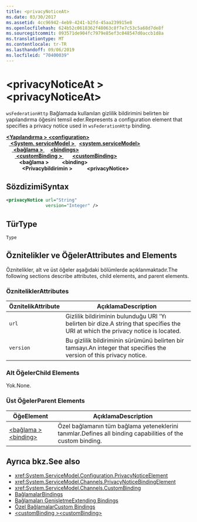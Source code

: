 ```yaml
---
title: <privacyNoticeAt>
ms.date: 03/30/2017
ms.assetid: 4cc96942-4eb9-4241-b2fd-45aa239915e8
ms.openlocfilehash: 624b52c0618362f48063c8f7e7c53c5a68d7de8f
ms.sourcegitcommit: 093571de904fc7979e85ef3c048547d0accb1d8a
ms.translationtype: MT
ms.contentlocale: tr-TR
ms.lasthandoff: 09/06/2019
ms.locfileid: "70400039"
---
```

# <a name="privacynoticeat"></a><span data-ttu-id="058ad-101">\<privacyNoticeAt ></span><span class="sxs-lookup"><span data-stu-id="058ad-101">\<privacyNoticeAt></span></span>
<span data-ttu-id="058ad-102">`wsFederationHttp` Bağlamada kullanılan gizlilik bildirimini belirten bir yapılandırma öğesini temsil eder.</span><span class="sxs-lookup"><span data-stu-id="058ad-102">Represents a configuration element that specifies a privacy notice used in `wsFederationHttp` binding.</span></span>  
  
<span data-ttu-id="058ad-103">[ **\<Yapılandırma >** ](../configuration-element.md)</span><span class="sxs-lookup"><span data-stu-id="058ad-103">[**\<configuration>**](../configuration-element.md)</span></span>\
<span data-ttu-id="058ad-104">&nbsp;&nbsp;[ **\<System. serviceModel >** ](system-servicemodel.md)</span><span class="sxs-lookup"><span data-stu-id="058ad-104">&nbsp;&nbsp;[**\<system.serviceModel>**](system-servicemodel.md)</span></span>\
<span data-ttu-id="058ad-105">&nbsp;&nbsp;&nbsp;&nbsp;[ **\<bağlama >** ](bindings.md)</span><span class="sxs-lookup"><span data-stu-id="058ad-105">&nbsp;&nbsp;&nbsp;&nbsp;[**\<bindings>**](bindings.md)</span></span>\
<span data-ttu-id="058ad-106">&nbsp;&nbsp;&nbsp;&nbsp;&nbsp;&nbsp;[ **\<customBinding >** ](custombinding.md)</span><span class="sxs-lookup"><span data-stu-id="058ad-106">&nbsp;&nbsp;&nbsp;&nbsp;&nbsp;&nbsp;[**\<customBinding>**](custombinding.md)</span></span>\
<span data-ttu-id="058ad-107">&nbsp;&nbsp;&nbsp;&nbsp;&nbsp;&nbsp;&nbsp;&nbsp; **\<bağlama >** </span><span class="sxs-lookup"><span data-stu-id="058ad-107">&nbsp;&nbsp;&nbsp;&nbsp;&nbsp;&nbsp;&nbsp;&nbsp;**\<binding>**</span></span>\
<span data-ttu-id="058ad-108">&nbsp;&nbsp;&nbsp;&nbsp;&nbsp;&nbsp;&nbsp;&nbsp;&nbsp;&nbsp; **\<Privacybildirimin >**</span><span class="sxs-lookup"><span data-stu-id="058ad-108">&nbsp;&nbsp;&nbsp;&nbsp;&nbsp;&nbsp;&nbsp;&nbsp;&nbsp;&nbsp;**\<privacyNotice>**</span></span>  
  
## <a name="syntax"></a><span data-ttu-id="058ad-109">Sözdizimi</span><span class="sxs-lookup"><span data-stu-id="058ad-109">Syntax</span></span>  
  
```xml  
<privacyNotice url="String"
               version="Integer" />
```  
  
## <a name="type"></a><span data-ttu-id="058ad-110">Tür</span><span class="sxs-lookup"><span data-stu-id="058ad-110">Type</span></span>  
 `Type`  
  
## <a name="attributes-and-elements"></a><span data-ttu-id="058ad-111">Öznitelikler ve Öğeler</span><span class="sxs-lookup"><span data-stu-id="058ad-111">Attributes and Elements</span></span>  
 <span data-ttu-id="058ad-112">Öznitelikler, alt ve üst öğeler aşağıdaki bölümlerde açıklanmaktadır.</span><span class="sxs-lookup"><span data-stu-id="058ad-112">The following sections describe attributes, child elements, and parent elements.</span></span>  
  
### <a name="attributes"></a><span data-ttu-id="058ad-113">Öznitelikler</span><span class="sxs-lookup"><span data-stu-id="058ad-113">Attributes</span></span>  
  
|<span data-ttu-id="058ad-114">Öznitelik</span><span class="sxs-lookup"><span data-stu-id="058ad-114">Attribute</span></span>|<span data-ttu-id="058ad-115">Açıklama</span><span class="sxs-lookup"><span data-stu-id="058ad-115">Description</span></span>|  
|---------------|-----------------|  
|`url`|<span data-ttu-id="058ad-116">Gizlilik bildiriminin bulunduğu URI 'Yı belirten bir dize.</span><span class="sxs-lookup"><span data-stu-id="058ad-116">A string that specifies the URI at which the privacy notice is located.</span></span>|  
|`version`|<span data-ttu-id="058ad-117">Bu gizlilik bildiriminin sürümünü belirten bir tamsayı.</span><span class="sxs-lookup"><span data-stu-id="058ad-117">An integer that specifies the version of this privacy notice.</span></span>|  
  
### <a name="child-elements"></a><span data-ttu-id="058ad-118">Alt Öğeler</span><span class="sxs-lookup"><span data-stu-id="058ad-118">Child Elements</span></span>  
 <span data-ttu-id="058ad-119">Yok.</span><span class="sxs-lookup"><span data-stu-id="058ad-119">None.</span></span>  
  
### <a name="parent-elements"></a><span data-ttu-id="058ad-120">Üst Öğeler</span><span class="sxs-lookup"><span data-stu-id="058ad-120">Parent Elements</span></span>  
  
|<span data-ttu-id="058ad-121">Öğe</span><span class="sxs-lookup"><span data-stu-id="058ad-121">Element</span></span>|<span data-ttu-id="058ad-122">Açıklama</span><span class="sxs-lookup"><span data-stu-id="058ad-122">Description</span></span>|  
|-------------|-----------------|  
|[<span data-ttu-id="058ad-123">\<bağlama ></span><span class="sxs-lookup"><span data-stu-id="058ad-123">\<binding></span></span>](../../../misc/binding.md)|<span data-ttu-id="058ad-124">Özel bağlamanın tüm bağlama yeteneklerini tanımlar.</span><span class="sxs-lookup"><span data-stu-id="058ad-124">Defines all binding capabilities of the custom binding.</span></span>|  
  
## <a name="see-also"></a><span data-ttu-id="058ad-125">Ayrıca bkz.</span><span class="sxs-lookup"><span data-stu-id="058ad-125">See also</span></span>

- <xref:System.ServiceModel.Configuration.PrivacyNoticeElement>
- <xref:System.ServiceModel.Channels.PrivacyNoticeBindingElement>
- <xref:System.ServiceModel.Channels.CustomBinding>
- [<span data-ttu-id="058ad-126">Bağlamalar</span><span class="sxs-lookup"><span data-stu-id="058ad-126">Bindings</span></span>](../../../wcf/bindings.md)
- [<span data-ttu-id="058ad-127">Bağlamaları Genişletme</span><span class="sxs-lookup"><span data-stu-id="058ad-127">Extending Bindings</span></span>](../../../wcf/extending/extending-bindings.md)
- [<span data-ttu-id="058ad-128">Özel Bağlamalar</span><span class="sxs-lookup"><span data-stu-id="058ad-128">Custom Bindings</span></span>](../../../wcf/extending/custom-bindings.md)
- [<span data-ttu-id="058ad-129">\<customBinding ></span><span class="sxs-lookup"><span data-stu-id="058ad-129">\<customBinding></span></span>](custombinding.md)
